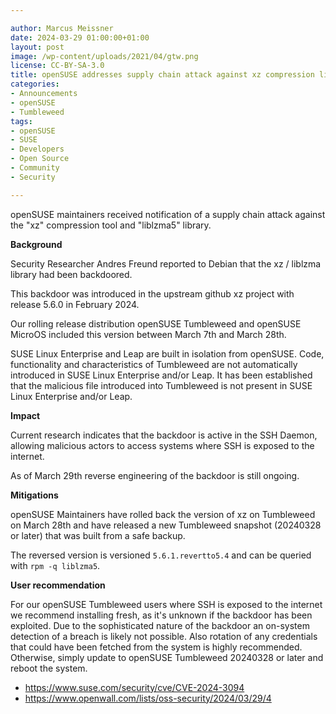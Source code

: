 ```yaml
---

author: Marcus Meissner
date: 2024-03-29 01:00:00+01:00
layout: post
image: /wp-content/uploads/2021/04/gtw.png
license: CC-BY-SA-3.0
title: openSUSE addresses supply chain attack against xz compression library
categories:
- Announcements
- openSUSE
- Tumbleweed
tags:
- openSUSE
- SUSE
- Developers
- Open Source
- Community
- Security

---
```

openSUSE maintainers received notification of a supply chain attack against the "xz" compression tool and "liblzma5" library.

<strong>Background</strong>

Security Researcher Andres Freund reported to Debian that the xz / liblzma library had been backdoored.

This backdoor was introduced in the upstream github xz project with
release 5.6.0 in February 2024.

Our rolling release distribution openSUSE Tumbleweed and openSUSE MicroOS
included this version between March 7th and March 28th.

SUSE Linux Enterprise and Leap are built in isolation from openSUSE.
Code, functionality and characteristics of Tumbleweed are not automatically
introduced in SUSE Linux Enterprise and/or Leap. It has been established
that the malicious file introduced into Tumbleweed is not present in
SUSE Linux Enterprise and/or Leap.

<strong>Impact</strong>

Current research indicates that the backdoor is active in the SSH Daemon,
allowing malicious actors to access systems where SSH is exposed to
the internet.

As of March 29th reverse engineering of the backdoor is still ongoing.

<strong>Mitigations</strong>

openSUSE Maintainers have rolled back the version of xz on Tumbleweed
on March 28th and have released a new Tumbleweed snapshot (20240328
or later) that was built from a safe backup.

The reversed version is versioned <code>5.6.1.revertto5.4</code> and
can be queried with <code>rpm -q liblzma5</code>.

<strong>User recommendation</strong>

For our openSUSE Tumbleweed users where SSH is exposed to the internet
we recommend installing fresh, as it's unknown if the backdoor has
been exploited.
Due to the sophisticated nature of the backdoor an
on-system detection of a breach is likely not possible.
Also rotation of any credentials that could have been fetched from the
system is highly recommended.
Otherwise, simply update to openSUSE Tumbleweed 20240328 or later and
reboot the system.


* https://www.suse.com/security/cve/CVE-2024-3094
* https://www.openwall.com/lists/oss-security/2024/03/29/4

<meta name="openSUSE, Tumbleweed, Developers, sysadmin, user, Open Source, rolling release, hacker, Linux, Security, backdoor, xz" content="HTML,CSS,XML,JavaScript">
